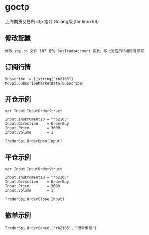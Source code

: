 # goctp
上海期货交易所 ctp 接口 Golang版 (for linux64)

## 修改配置
    修改 ctp.go 文件 107 行的 SetTradeAccount 函数，写上对应的环境账号即可

## 订阅行情
    Subscribe := []string{"rb2105"}
    MdSpi.SubscribeMarketData(Subscribe)

## 开仓示例
    var Input InputOrderStruct

    Input.InstrumentID = "rb2105"
    Input.Direction    = OrderBuy
    Input.Price        = 3600
    Input.Volume       = 1

    TraderSpi.OrderOpen(Input)

## 平仓示例
    var Input InputOrderStruct

    Input.InstrumentID = "rb2105"
    Input.Direction    = OrderBuy
    Input.Price        = 3600
    Input.Volume       = 1

    TraderSpi.OrderClose(Input)

## 撤单示例
    TraderSpi.OrderCancel("rb2105", "报单编号")